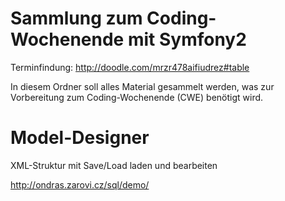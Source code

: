 # Sammlung zum Coding-Wochenende mit Symfony2

Terminfindung: http://doodle.com/mrzr478aifiudrez#table

In diesem Ordner soll alles Material gesammelt werden, was zur Vorbereitung zum Coding-Wochenende (CWE) benötigt wird.

# Model-Designer
XML-Struktur mit Save/Load laden und bearbeiten

http://ondras.zarovi.cz/sql/demo/
